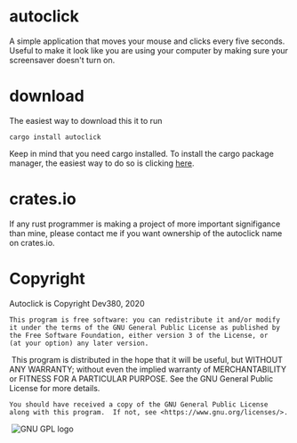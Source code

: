 # autoclick
A simple application that moves your mouse and clicks every five seconds. Useful to make it look like you are using your computer by making sure your screensaver doesn't turn on.
# download
The easiest way to download this it to run
```
cargo install autoclick
```
Keep in mind that you need cargo installed. To install the cargo package manager, the easiest way to do so is clicking [here](https://www.rust-lang.org/tools/install).
# crates.io
If any rust programmer is making a project of more important signifigance than mine, please contact me if you want ownership of the autoclick name on crates.io.

# Copyright

Autoclick is Copyright Dev380, 2020
​

    This program is free software: you can redistribute it and/or modify
    it under the terms of the GNU General Public License as published by
    the Free Software Foundation, either version 3 of the License, or
    (at your option) any later version.
​
    This program is distributed in the hope that it will be useful,
    but WITHOUT ANY WARRANTY; without even the implied warranty of
    MERCHANTABILITY or FITNESS FOR A PARTICULAR PURPOSE.  See the
    GNU General Public License for more details.

    You should have received a copy of the GNU General Public License
    along with this program.  If not, see <https://www.gnu.org/licenses/>.
​
![GNU GPL logo](https://www.gnu.org/graphics/gplv3-88x31.png)
